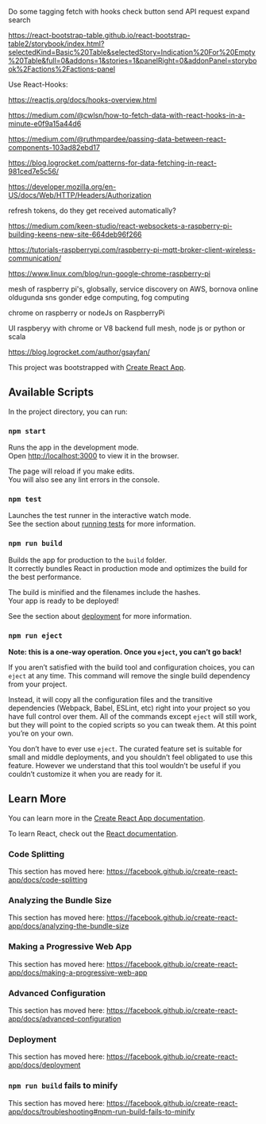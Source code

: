 Do some tagging
fetch with hooks
check button send API request
expand
search

https://react-bootstrap-table.github.io/react-bootstrap-table2/storybook/index.html?selectedKind=Basic%20Table&selectedStory=Indication%20For%20Empty%20Table&full=0&addons=1&stories=1&panelRight=0&addonPanel=storybook%2Factions%2Factions-panel


Use React-Hooks:

https://reactjs.org/docs/hooks-overview.html

https://medium.com/@cwlsn/how-to-fetch-data-with-react-hooks-in-a-minute-e0f9a15a44d6


https://medium.com/@ruthmpardee/passing-data-between-react-components-103ad82ebd17

https://blog.logrocket.com/patterns-for-data-fetching-in-react-981ced7e5c56/

https://developer.mozilla.org/en-US/docs/Web/HTTP/Headers/Authorization



refresh tokens, do they get received automatically?


https://medium.com/keen-studio/react-websockets-a-raspberry-pi-building-keens-new-site-664deb96f266

https://tutorials-raspberrypi.com/raspberry-pi-mqtt-broker-client-wireless-communication/

https://www.linux.com/blog/run-google-chrome-raspberry-pi

mesh of raspberry pi's, globsally, service discovery on AWS,
        bornova online oldugunda sns gonder
edge computing,
fog computing

chrome on raspberry or nodeJs on RaspberryPi

UI raspberyy with chrome or V8
    backend full mesh, node js or python or scala



https://blog.logrocket.com/author/gsayfan/








This project was bootstrapped with [Create React App](https://github.com/facebook/create-react-app).

## Available Scripts

In the project directory, you can run:

### `npm start`

Runs the app in the development mode.<br>
Open [http://localhost:3000](http://localhost:3000) to view it in the browser.

The page will reload if you make edits.<br>
You will also see any lint errors in the console.

### `npm test`

Launches the test runner in the interactive watch mode.<br>
See the section about [running tests](https://facebook.github.io/create-react-app/docs/running-tests) for more information.

### `npm run build`

Builds the app for production to the `build` folder.<br>
It correctly bundles React in production mode and optimizes the build for the best performance.

The build is minified and the filenames include the hashes.<br>
Your app is ready to be deployed!

See the section about [deployment](https://facebook.github.io/create-react-app/docs/deployment) for more information.

### `npm run eject`

**Note: this is a one-way operation. Once you `eject`, you can’t go back!**

If you aren’t satisfied with the build tool and configuration choices, you can `eject` at any time. This command will remove the single build dependency from your project.

Instead, it will copy all the configuration files and the transitive dependencies (Webpack, Babel, ESLint, etc) right into your project so you have full control over them. All of the commands except `eject` will still work, but they will point to the copied scripts so you can tweak them. At this point you’re on your own.

You don’t have to ever use `eject`. The curated feature set is suitable for small and middle deployments, and you shouldn’t feel obligated to use this feature. However we understand that this tool wouldn’t be useful if you couldn’t customize it when you are ready for it.

## Learn More

You can learn more in the [Create React App documentation](https://facebook.github.io/create-react-app/docs/getting-started).

To learn React, check out the [React documentation](https://reactjs.org/).

### Code Splitting

This section has moved here: https://facebook.github.io/create-react-app/docs/code-splitting

### Analyzing the Bundle Size

This section has moved here: https://facebook.github.io/create-react-app/docs/analyzing-the-bundle-size

### Making a Progressive Web App

This section has moved here: https://facebook.github.io/create-react-app/docs/making-a-progressive-web-app

### Advanced Configuration

This section has moved here: https://facebook.github.io/create-react-app/docs/advanced-configuration

### Deployment

This section has moved here: https://facebook.github.io/create-react-app/docs/deployment

### `npm run build` fails to minify

This section has moved here: https://facebook.github.io/create-react-app/docs/troubleshooting#npm-run-build-fails-to-minify
